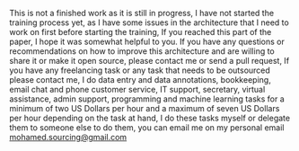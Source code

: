
This is not a finished work as it is still in progress, I have not started the training process yet, as I have some issues in the architecture that I need to work on first before starting the training,
If you reached this part of the paper, I hope it was somewhat helpful to you. If you have any questions or recommendations on how to improve this architecture and are willing to share it or make it open source, please contact me or send a pull request, 
If you have any freelancing task or any task that needs to be outsourced please contact me, I do data entry and data annotations, bookkeeping, email chat and phone customer service, IT support, secretary, virtual assistance, admin support, programming and machine learning tasks for a minimum of two US Dollars per hour and a maximum of seven US Dollars per hour depending on the task at hand, I do these tasks myself or delegate them to someone else to do them, you can email me on my personal email mohamed.sourcing@gmail.com


